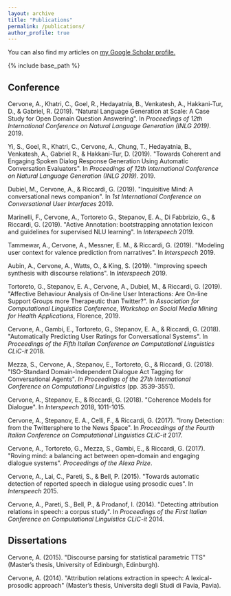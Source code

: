 ```yaml
---
layout: archive
title: "Publications"
permalink: /publications/
author_profile: true
---
```


  You can also find my articles on <u><a href="{{author.googlescholar}}">my Google Scholar profile</a>.</u>


{% include base_path %}

## Conference

Cervone, A., Khatri, C., Goel, R., Hedayatnia, B., Venkatesh, A., Hakkani-Tur, D., & Gabriel, R. (2019). "Natural Language Generation at Scale: A Case Study for Open Domain Question Answering". In <i> Proceedings of 12th International Conference on Natural Language Generation (INLG 2019)</i>. 2019.

Yi, S., Goel, R., Khatri, C., Cervone, A., Chung, T., Hedayatnia, B., Venkatesh, A., Gabriel R., & Hakkani-Tur, D. (2019). "Towards Coherent and Engaging Spoken Dialog Response Generation Using Automatic Conversation Evaluators". In <i> Proceedings of 12th International Conference on Natural Language Generation (INLG 2019)</i>. 2019.

Dubiel, M., Cervone, A., & Riccardi, G. (2019). "Inquisitive Mind: A conversational news companion". In <i>1st International Conference on Conversational User Interfaces</i> 2019.

Marinelli, F., Cervone, A., Tortoreto G., Stepanov, E. A., Di Fabbrizio, G., & Riccardi, G. (2019). "Active Annotation: bootstrapping annotation lexicon and guidelines for supervised NLU learning". In <i>Interspeech</i> 2019.

Tammewar, A., Cervone, A., Messner, E. M., & Riccardi, G. (2019). "Modeling user context for valence prediction from narratives". In <i>Interspeech</i> 2019.

Aubin, A., Cervone, A., Watts, O., & King, S. (2019). "Improving speech synthesis with discourse relations". In <i>Interspeech</i> 2019.

Tortoreto, G., Stepanov, E. A., Cervone, A., Dubiel, M., & Riccardi, G. (2019). "Affective Behaviour Analysis of On-line User Interactions: Are On-line Support Groups more Therapeutic than Twitter?". In <i>Association for Computational Linguistics Conference, Workshop on Social Media Mining for Health Applications</i>, Florence, 2019.
  
Cervone, A., Gambi, E., Tortoreto, G., Stepanov, E. A., & Riccardi, G. (2018). "Automatically Predicting User Ratings for Conversational Systems". In <i>Proceedings of the Fifth Italian Conference on Computational Linguistics CLiC-it</i> 2018.
  
Mezza, S., Cervone, A., Stepanov, E., Tortoreto, G., & Riccardi, G. (2018). "ISO-Standard Domain-Independent Dialogue Act Tagging for Conversational Agents". <i>In Proceedings of the 27th International Conference on Computational Linguistics</i> (pp. 3539-3551).  

Cervone, A., Stepanov, E., & Riccardi, G. (2018). "Coherence Models for Dialogue". In <i>Interspeech</i> 2018, 1011-1015.

Cervone, A., Stepanov, E. A., Celli, F., & Riccardi, G. (2017). "Irony Detection: from the Twittersphere to the News Space". In <i>Proceedings of the Fourth Italian Conference on Computational Linguistics CLiC-it</i> 2017.

Cervone, A., Tortoreto, G., Mezza, S., Gambi, E., & Riccardi, G. (2017). "Roving mind: a balancing act between open–domain and engaging dialogue systems". <i>Proceedings of the Alexa Prize</i>.

Cervone, A., Lai, C., Pareti, S., & Bell, P. (2015). "Towards automatic detection of reported speech in dialogue using prosodic cues". In <i>Interspeech</i> 2015.

Cervone, A., Pareti, S., Bell, P., & Prodanof, I. (2014). "Detecting attribution relations in speech: a corpus study". In <i>Proceedings of the First Italian Conference on Computational Linguistics CLiC-it</i> 2014.
  

## Dissertations
  
Cervone, A. (2015). "Discourse parsing for statistical parametric TTS" (Master’s thesis, University of Edinburgh, Edinburgh).

Cervone, A. (2014). "Attribution relations extraction in speech: A lexical-prosodic approach" (Master’s thesis, Universita degli Studi di Pavia, Pavia).





